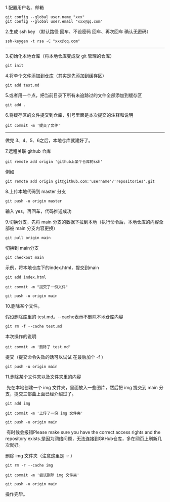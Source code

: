 1.配置用户名、邮箱

```
git config --global user.name "xxx"
git config --global user.email "xxx@qq.com"
```



2.生成 ssh key （默认路径 回车、不设密码 回车、再次回车 确认无密码）

```
ssh-keygen -t rsa -C "xxx@qq.com"
```

------



3.初始化本地仓库（将本地仓库变成受 git 管理的仓库）

```
git init
```

4.将单个文件添加到仓库（其实是先添加到缓存区）

```
git add test.md
```

5.或者用一个点，把当前目录下所有未追踪过的文件全部添加到缓存区 

```
git add .
```

6.将缓存区的文件提交到仓库，引号里面是本次提交的注释和说明

```
git commit -m '提交了文件'
```

---

做完 3、4、5、6之后，本地仓库就建好了。



7.远程关联 github 仓库

```
git remote add origin 'github上某个仓库的ssh'
```

例如

```
git remote add origin git@github.com:'username'/'repositories'.git
```



8.上传本地代码到 master 分支

```
git push -u origin master
```

输入 yes，再回车，代码推送成功





9.切换分支，先将 main 分支的数据下拉到本地（执行命令后，本地仓库的内容全部被 main 分支内容更换）

```
git pull origin main
```



切换到 main分支

```
git checkout main
```



示例，将本地仓库下的index.html，提交到main

```
git add index.html
```

```
git commit -m "提交了一份文件"
```

```
git push -u origin main
```



10.删除某个文件。

假设删除库里的 test.md。--cache表示不删除本地仓库内容

```
git rm -f --cache test.md
```

本次操作的说明

```
git commit -m '删除了 test.md'
```

提交（提交命令失效的话可以试试 在最后加个 -f ）

```
git push -u origin main
```



11.删除某个文件夹以及文件夹里的内容

​		先在本地创建一个 img 文件夹，里面放入一些图片，然后把 img 提交到 main 分支，提交三部曲上面已经介绍过了。

```
git add img
```

```
git commit -m '上传了一份 img 文件夹'
```

```
git push -u origin main
```

​		有时候会报错Please make sure you have the correct access rights and the repository exists.是因为网络问题，无法连接到GitHub仓库，多在网页上刷新几次就好。



删除 img 文件夹（注意这里是 -r ）

```
git rm -r --cache img
```

```
git commit -m '尝试删除 img 文件夹'
```

```
git push -u origin main
```

操作完毕。











